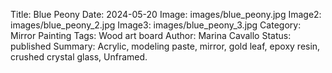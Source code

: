 Title: Blue Peony
Date: 2024-05-20
Image: images/blue_peony.jpg
Image2: images/blue_peony_2.jpg
Image3: images/blue_peony_3.jpg
Category: Mirror Painting
Tags: Wood art board
Author: Marina Cavallo
Status: published
Summary: Acrylic, modeling paste, mirror, gold leaf, epoxy resin, crushed crystal glass, Unframed. 
